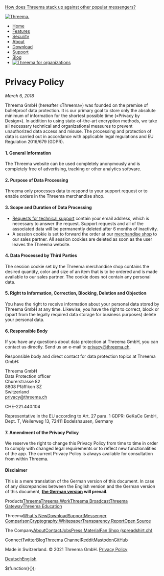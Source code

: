 [How does Threema stack up against other popular messengers?](https://threema.ch/en/messenger-comparison "Messener comparison")

[![Threema.](/images/logo.svg)](https://threema.ch/en)

*   [Home](https://threema.ch/en)
*   [Features](https://threema.ch/en/features)
*   [Security](https://threema.ch/en/security)
*   [About](https://threema.ch/en/about)
*   [Download](https://threema.ch/en/download)
*   [Support](https://threema.ch/en/support)
*   [Blog](https://threema.ch/en/blog)
*   [![](/images/work-white.svg "Threema for organizations")](https://work.threema.ch/en/home)

Privacy Policy
==============

_March 6, 2018_

Threema GmbH (hereafter «Threema») was founded on the premise of bulletproof data protection. It is our primary goal to store only the absolute minimum of information for the shortest possible time («Privacy by Design»). In addition to using state-of-the-art encryption methods, we take all necessary technical and organizational measures to prevent unauthorized data access and misuse. The processing and protection of data is carried out in accordance with applicable legal regulations and EU Regulation 2016/679 (GDPR).

#### 1\. General Information

The Threema website can be used completely anonymously and is completely free of advertising, tracking or other analytics software.

#### 2\. Purpose of Data Processing

Threema only processes data to respond to your support request or to enable orders in the Threema merchandise shop.

#### 3\. Scope and Duration of Data Processing

*   [Requests for technical support](https://threema.ch/en/support) contain your email address, which is necessary to answer the request. Support requests and all of the associated data will be permanently deleted after 6 months of inactivity.
*   A session cookie is set to forward the order at our [merchandise shop](https://threema.ch/en/merchandise) to our sales partner. All session cookies are deleted as soon as the user leaves the Threema website.

#### 4\. Data Processed by Third Parties

The session cookie set by the Threema merchandise shop contains the desired quantity, color and size of an item that is to be ordered and is made available to our sales partner. The cookie does not contain any personal data.

#### 5\. Right to Information, Correction, Blocking, Deletion and Objection

You have the right to receive information about your personal data stored by Threema GmbH at any time. Likewise, you have the right to correct, block or (apart from the legally required data storage for business purposes) delete your personal data.

#### 6\. Responsible Body

If you have any questions about data protection at Threema GmbH, you can contact us directly. Send us an e-mail to [privacy@threema.ch](mailto:privacy@threema.ch).

Responsible body and direct contact for data protection topics at Threema GmbH:

Threema GmbH  
Data Protection officer  
Churerstrasse 82  
8808 Pfäffikon SZ  
Switzerland  
[privacy@threema.ch](mailto:privacy@threema.ch)  
  
CHE-221.440.104  
  
Representative in the EU according to Art. 27 para. 1 GDPR: GeKaCe GmbH, Dept. T, Weilerweg 13, 72411 Bodelshausen, Germany

#### 7\. Amendment of the Privacy Policy

We reserve the right to change this Privacy Policy from time to time in order to comply with changed legal requirements or to reflect new functionalities of the app. The current Privacy Policy is always available for consultation from within Threema.

#### Disclaimer

This is a mere translation of the German version of this document. In case of any discrepancies between the English version and the German version of this document, **[the German version](https://threema.ch/de/privacy) will prevail**.

Products[Threema](https://threema.ch/en "Threema")[Threema Work](https://work.threema.ch/en "Threema Work")[Threema Broadcast](https://broadcast.threema.ch/en "Threema Broadcast")[Threema Gateway](https://gateway.threema.ch/en "Threema Gateway")[Threema Education](https://work.threema.ch/en/education "Threema Education")

Threema[What's New](https://threema.ch/en/whats-new "What's New")[Download](https://threema.ch/en/download "Download")[Support](https://threema.ch/en/support "Support")[Messenger Comparison](https://threema.ch/en/messenger-comparison "Messenger Comparison")[Cryptography Whitepaper](https://threema.ch/press-files/2_documentation/cryptography_whitepaper.pdf "Cryptography Whitepaper")[Transparency Report](https://threema.ch/en/transparencyreport "Transparency Report")[Open Source](https://threema.ch/en/open-source "Open Source")

The Company[About](https://threema.ch/en/about "About")[Contact](https://threema.ch/en/contact "Contact")[Jobs](https://threema.ch/en/jobs "Jobs")[Press Material](https://threema.ch/en/press "Press Material")[Fan Shop (spreadshirt.ch)](https://shop.spreadshirt.ch/threema/ "Fan Shop (spreadshirt.ch)")

Connect[Twitter](https://twitter.com/ThreemaApp "Twitter")[Blog](https://threema.ch/en/blog "Blog")[Threema Channel](https://threema.ch/en/faq/Threema_Channel "Threema Channel")[Reddit](https://www.reddit.com/r/threema/ "Reddit")[Mastodon](https://mastodon.social/@threemaapp "Mastodon")[GitHub](https://github.com/threema-ch "GitHub")

Made in Switzerland. © 2021 Threema GmbH. [Privacy Policy](https://threema.ch/en/privacy)

[Deutsch](https://threema.ch/de/privacy)[English](https://threema.ch/en/privacy)

$(function(){});